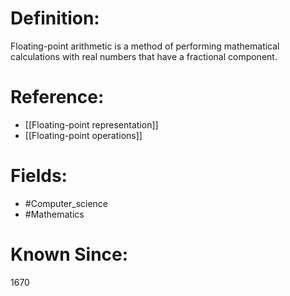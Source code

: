 

# Definition:
Floating-point arithmetic is a method of performing mathematical calculations with real numbers that have a fractional component.

# Reference:
- [[Floating-point representation]]
- [[Floating-point operations]]

# Fields: 
- #Computer_science
- #Mathematics

# Known Since:
1670

